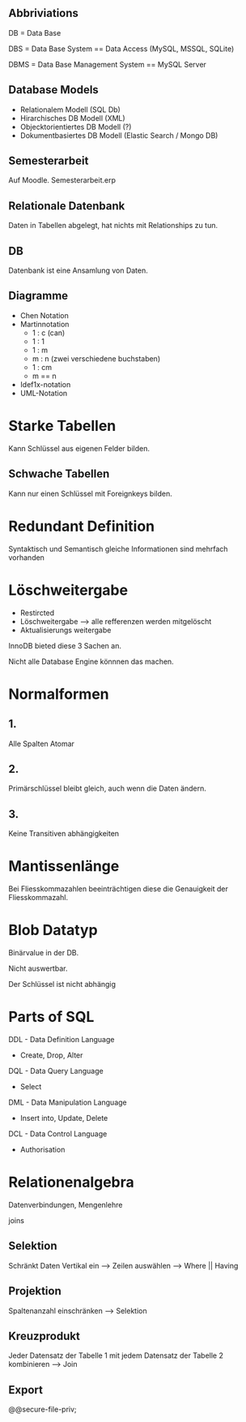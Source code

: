 ## Abbriviations

DB = Data Base 

DBS = Data Base System == Data Access (MySQL, MSSQL, SQLite)

DBMS = Data Base Management System == MySQL Server



## Database Models



* Relationalem Modell (SQL Db)
* Hirarchisches DB Modell (XML)
* Objecktorientiertes DB Modell (?)
* Dokumentbasiertes DB Modell (Elastic Search / Mongo DB)

## Semesterarbeit

Auf Moodle. Semesterarbeit.erp



## Relationale Datenbank

Daten in Tabellen abgelegt, hat nichts mit Relationships zu tun.



## DB

Datenbank ist eine Ansamlung von Daten.



## Diagramme

* Chen Notation
* Martinnotation
  * 1 : c (can)
  * 1 : 1
  * 1 : m
  * m : n (zwei verschiedene buchstaben)
  * 1 : cm
  * m == n
* Idef1x-notation
* UML-Notation

# Starke Tabellen

Kann Schlüssel aus eigenen Felder bilden.



## Schwache Tabellen

Kann nur einen Schlüssel mit Foreignkeys bilden.



# Redundant Definition

Syntaktisch und Semantisch gleiche Informationen sind mehrfach vorhanden



# Löschweitergabe

* Restircted
* Löschweitergabe --> alle refferenzen werden mitgelöscht
* Aktualisierungs weitergabe

InnoDB bieted diese 3 Sachen an.

Nicht alle Database Engine könnnen das machen.



# Normalformen

## 1.

Alle Spalten Atomar

## 2.

Primärschlüssel bleibt gleich, auch wenn die Daten ändern.

## 3.

Keine Transitiven abhängigkeiten



# Mantissenlänge

Bei Fliesskommazahlen beeinträchtigen diese die Genauigkeit der Fliesskommazahl.



# Blob Datatyp

Binärvalue in der DB.

Nicht auswertbar.

Der Schlüssel ist nicht abhängig



# Parts of SQL

DDL - Data Definition Language

- Create, Drop, Alter

DQL - Data Query Language

* Select

DML - Data Manipulation Language

* Insert into, Update, Delete

DCL - Data Control Language

* Authorisation



# Relationenalgebra

Datenverbindungen, Mengenlehre

joins

## Selektion

Schränkt Daten Vertikal ein --> Zeilen auswählen --> Where || Having

## Projektion

Spaltenanzahl einschränken --> Selektion

## Kreuzprodukt

Jeder Datensatz der Tabelle 1 mit jedem Datensatz der Tabelle 2 kombinieren --> Join

## Export
@@secure-file-priv;
